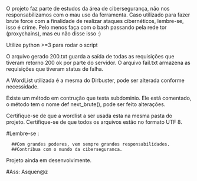 O projeto faz parte de estudos da área de cibersegurança, não nos responsabilizamos com o mau uso da ferramenta. Caso utilizado para fazer brute force com a finalidade de realizar ataques cibernéticos, 
lembre-se, isso é crime. Pelo menos faça com o bash passando pela rede tor (proxychains), mas eu não disse isso :)


Utilize  python >=3 para rodar o script

O arquivo gerado 200.txt guarda a saída de todas as requisições que tiveram retorno 200 ok por parte do servidor.
O arquivo fail.txt armazena as requisições que tiveram status de falha. 

A WordList utilizada é a mesma do Dirbuster, pode ser alterada conforme necessidade.

Existe um método em contrução que testa subdominio. Ele está comentado, o método tem o nome def next_brute(), pode ser feito alterações.


 Certifique-se de que a wordlist a ser usada esta na mesma pasta do projeto.
 Certifique-se de que todos os arquivos estão no formato UTF 8.

#Lembre-se : 

      ##Com grandes poderes, vem sempre grandes responsabilidades.
      ##Contribua com o mundo da ciberseguranca.

Projeto ainda em desenvolvimente. 

#Ass: Asquen@z 
